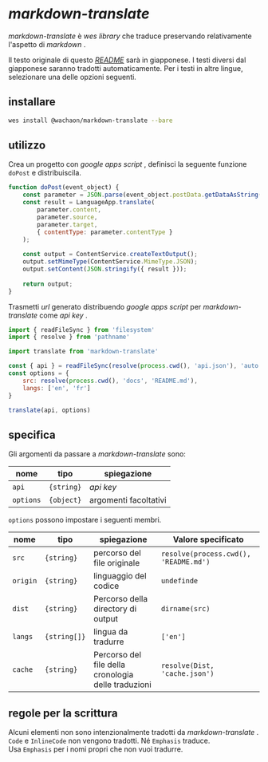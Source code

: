 # *markdown-translate*

*markdown-translate* è *wes library* che traduce preservando relativamente l'aspetto di *markdown* .

Il testo originale di questo [*README*](../README.md) sarà in giapponese. I testi diversi dal giapponese saranno tradotti automaticamente. Per i testi in altre lingue, selezionare una delle opzioni seguenti.

<!-- translate links document -->

## installare

```sh
wes install @wachaon/markdown-translate --bare
```

## utilizzo

Crea un progetto con *google apps script* , definisci la seguente funzione `doPost` e distribuiscila.

```javascript
function doPost(event_object) {
    const parameter = JSON.parse(event_object.postData.getDataAsString());
    const result = LanguageApp.translate(
        parameter.content,
        parameter.source,
        parameter.target,
        { contentType: parameter.contentType }
    );
 
    const output = ContentService.createTextOutput();
    output.setMimeType(ContentService.MimeType.JSON);
    output.setContent(JSON.stringify({ result }));
 
    return output;
}
```

Trasmetti *url* generato distribuendo *google apps script* per *markdown-translate* come *api key* .

```javascript
import { readFileSync } from 'filesystem'
import { resolve } from 'pathname'

import translate from 'markdown-translate'

const { api } = readFileSync(resolve(process.cwd(), 'api.json'), 'auto')
const options = {
    src: resolve(process.cwd(), 'docs', 'README.md'),
    langs: ['en', 'fr']
}

translate(api, options)
```

## specifica

Gli argomenti da passare a *markdown-translate* sono:

| nome      | tipo       | spiegazione           |
| --------- | ---------- | --------------------- |
| `api`     | `{string}` | *api key*             |
| `options` | `{object}` | argomenti facoltativi |

`options` possono impostare i seguenti membri.

| nome     | tipo         | spiegazione                                         | Valore specificato                    |
| -------- | ------------ | --------------------------------------------------- | ------------------------------------- |
| `src`    | `{string}`   | percorso del file originale                         | `resolve(process.cwd(), 'README.md')` |
| `origin` | `{string}`   | linguaggio del codice                               | `undefinde`                           |
| `dist`   | `{string}`   | Percorso della directory di output                  | `dirname(src)`                        |
| `langs`  | `{string[]}` | lingua da tradurre                                  | `['en']`                              |
| `cache`  | `{string}`   | Percorso del file della cronologia delle traduzioni | `resolve(Dist, 'cache.json')`         |

## regole per la scrittura

Alcuni elementi non sono intenzionalmente tradotti da *markdown-translate* . `Code` e `InlineCode` non vengono tradotti. Né `Emphasis` traduce.\
Usa `Emphasis` per i nomi propri che non vuoi tradurre.
